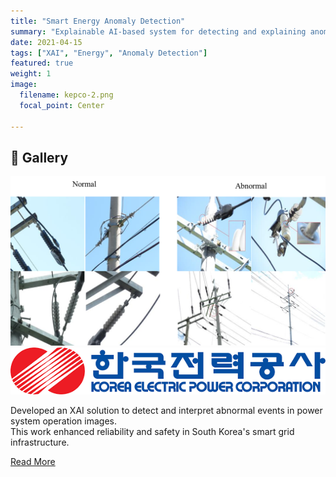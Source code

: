 ```yaml
---
title: "Smart Energy Anomaly Detection"
summary: "Explainable AI-based system for detecting and explaining anomalies in power systems."
date: 2021-04-15
tags: ["XAI", "Energy", "Anomaly Detection"]
featured: true
weight: 1
image:
  filename: kepco-2.png
  focal_point: Center

---
```


## 📸 Gallery

![ ](kepco-3.png)  
![ ](kepco-1.png)  


Developed an XAI solution to detect and interpret abnormal events in power system operation images.  
This work enhanced reliability and safety in South Korea's smart grid infrastructure.

[Read More](https://www.etnews.com/20210414000101)